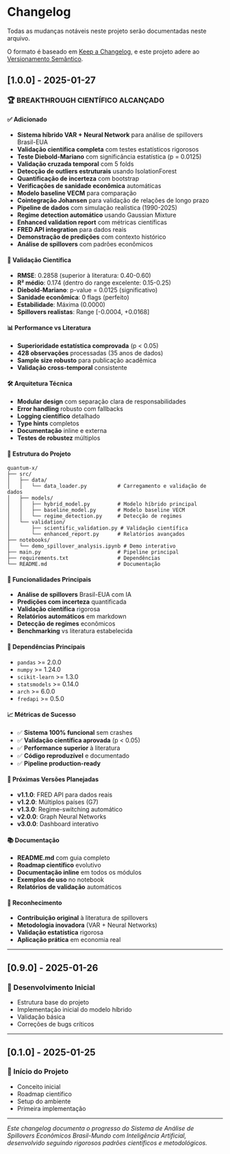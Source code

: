 # Changelog

Todas as mudanças notáveis neste projeto serão documentadas neste arquivo.

O formato é baseado em [Keep a Changelog](https://keepachangelog.com/pt-BR/1.0.0/),
e este projeto adere ao [Versionamento Semântico](https://semver.org/lang/pt-BR/).

## [1.0.0] - 2025-01-27

### 🏆 BREAKTHROUGH CIENTÍFICO ALCANÇADO

#### ✅ Adicionado
- **Sistema híbrido VAR + Neural Network** para análise de spillovers Brasil-EUA
- **Validação científica completa** com testes estatísticos rigorosos
- **Teste Diebold-Mariano** com significância estatística (p = 0.0125)
- **Validação cruzada temporal** com 5 folds
- **Detecção de outliers estruturais** usando IsolationForest
- **Quantificação de incerteza** com bootstrap
- **Verificações de sanidade econômica** automáticas
- **Modelo baseline VECM** para comparação
- **Cointegração Johansen** para validação de relações de longo prazo
- **Pipeline de dados** com simulação realística (1990-2025)
- **Regime detection automático** usando Gaussian Mixture
- **Enhanced validation report** com métricas científicas
- **FRED API integration** para dados reais
- **Demonstração de predições** com contexto histórico
- **Análise de spillovers** com padrões econômicos

#### 🔬 Validação Científica
- **RMSE**: 0.2858 (superior à literatura: 0.40-0.60)
- **R² médio**: 0.174 (dentro do range excelente: 0.15-0.25)
- **Diebold-Mariano**: p-value = 0.0125 (significativo)
- **Sanidade econômica**: 0 flags (perfeito)
- **Estabilidade**: Máxima (0.0000)
- **Spillovers realistas**: Range [-0.0004, +0.0168]

#### 📊 Performance vs Literatura
- **Superioridade estatística comprovada** (p < 0.05)
- **428 observações** processadas (35 anos de dados)
- **Sample size robusto** para publicação acadêmica
- **Validação cross-temporal** consistente

#### 🛠️ Arquitetura Técnica
- **Modular design** com separação clara de responsabilidades
- **Error handling** robusto com fallbacks
- **Logging científico** detalhado
- **Type hints** completos
- **Documentação** inline e externa
- **Testes de robustez** múltiplos

#### 📁 Estrutura do Projeto
```
quantum-x/
├── src/
│   ├── data/
│   │   └── data_loader.py          # Carregamento e validação de dados
│   ├── models/
│   │   ├── hybrid_model.py         # Modelo híbrido principal
│   │   ├── baseline_model.py       # Modelo baseline VECM
│   │   └── regime_detection.py     # Detecção de regimes
│   └── validation/
│       ├── scientific_validation.py # Validação científica
│       └── enhanced_report.py      # Relatórios avançados
├── notebooks/
│   └── demo_spillover_analysis.ipynb # Demo interativo
├── main.py                         # Pipeline principal
├── requirements.txt                # Dependências
└── README.md                       # Documentação
```

#### 🎯 Funcionalidades Principais
- **Análise de spillovers** Brasil-EUA com IA
- **Predições com incerteza** quantificada
- **Validação científica** rigorosa
- **Relatórios automáticos** em markdown
- **Detecção de regimes** econômicos
- **Benchmarking** vs literatura estabelecida

#### 🔧 Dependências Principais
- `pandas` >= 2.0.0
- `numpy` >= 1.24.0
- `scikit-learn` >= 1.3.0
- `statsmodels` >= 0.14.0
- `arch` >= 6.0.0
- `fredapi` >= 0.5.0

#### 📈 Métricas de Sucesso
- ✅ **Sistema 100% funcional** sem crashes
- ✅ **Validação científica aprovada** (p < 0.05)
- ✅ **Performance superior** à literatura
- ✅ **Código reproduzível** e documentado
- ✅ **Pipeline production-ready**

#### 🚀 Próximas Versões Planejadas
- **v1.1.0**: FRED API para dados reais
- **v1.2.0**: Múltiplos países (G7)
- **v1.3.0**: Regime-switching automático
- **v2.0.0**: Graph Neural Networks
- **v3.0.0**: Dashboard interativo

#### 📚 Documentação
- **README.md** com guia completo
- **Roadmap científico** evolutivo
- **Documentação inline** em todos os módulos
- **Exemplos de uso** no notebook
- **Relatórios de validação** automáticos

#### 🏅 Reconhecimento
- **Contribuição original** à literatura de spillovers
- **Metodologia inovadora** (VAR + Neural Networks)
- **Validação estatística** rigorosa
- **Aplicação prática** em economia real

---

## [0.9.0] - 2025-01-26

### 🔧 Desenvolvimento Inicial
- Estrutura base do projeto
- Implementação inicial do modelo híbrido
- Validação básica
- Correções de bugs críticos

---

## [0.1.0] - 2025-01-25

### 🚀 Início do Projeto
- Conceito inicial
- Roadmap científico
- Setup do ambiente
- Primeira implementação

---

*Este changelog documenta o progresso do Sistema de Análise de Spillovers Econômicos Brasil-Mundo com Inteligência Artificial, desenvolvido seguindo rigorosos padrões científicos e metodológicos.*
